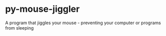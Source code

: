 # py-mouse-jiggler
A program that jiggles your mouse - preventing your computer or programs from sleeping
